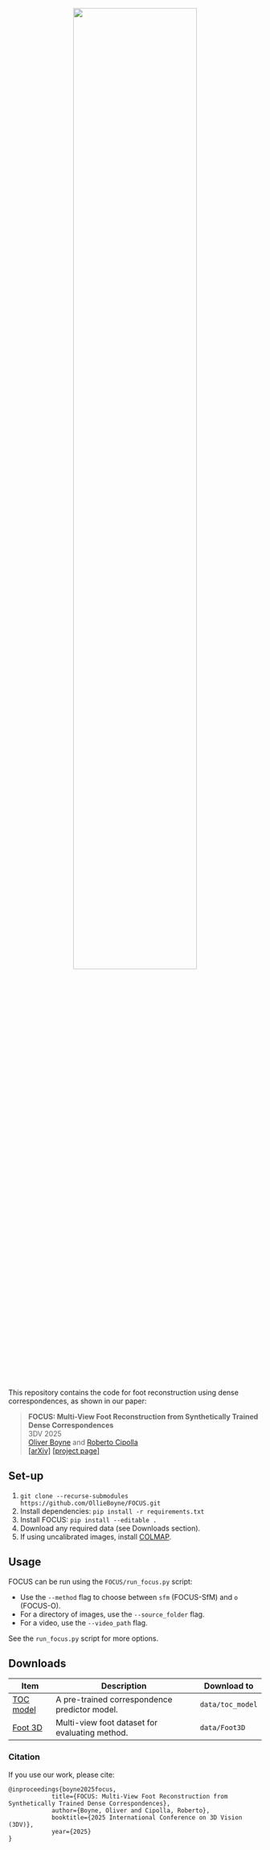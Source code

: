 <p align="center">
  <a href="http://ollieboyne.github.io/FOCUS">
        <img width=70% src="https://www.ollieboyne.com/FOCUS/images/logos/focus_v1.png">
  </a>
</p>

This repository contains the code for foot reconstruction using dense correspondences, as shown in our paper:

> **FOCUS: Multi-View Foot Reconstruction from Synthetically Trained Dense Correspondences**  \
> 3DV 2025 \
> [Oliver Boyne](https://ollieboyne.github.io) and [Roberto Cipolla](https://mi.eng.cam.ac.uk/~cipolla/) \
> [[arXiv]]() [[project page]](https://ollieboyne.github.io/FOCUS/)

## Set-up

1) `git clone --recurse-submodules https://github.com/OllieBoyne/FOCUS.git`
2) Install dependencies: `pip install -r requirements.txt`
3) Install FOCUS: `pip install --editable .`
4) Download any required data (see Downloads section).
5) If using uncalibrated images, install [COLMAP](https://colmap.github.io/install.html).

## Usage

FOCUS can be run using the `FOCUS/run_focus.py` script:

- Use the `--method` flag to choose between `sfm` (FOCUS-SfM) and `o` (FOCUS-O).
- For a directory of images, use the `--source_folder` flag.
- For a video, use the `--video_path` flag.

See the `run_focus.py` script for more options.


## Downloads

| Item                                            | Description                                    | Download to      |
|-------------------------------------------------|------------------------------------------------|------------------|
| [TOC model](google.com)                         | A pre-trained correspondence predictor model.  | `data/toc_model` |
| [Foot 3D](https://github.com/OllieBoyne/Foot3D) | Multi-view foot dataset for evaluating method. | `data/Foot3D`     |

### Citation

If you use our work, please cite:

```
@inproceedings{boyne2025focus,
            title={FOCUS: Multi-View Foot Reconstruction from Synthetically Trained Dense Correspondences},
            author={Boyne, Oliver and Cipolla, Roberto},
            booktitle={2025 International Conference on 3D Vision (3DV)},
            year={2025}
}
```